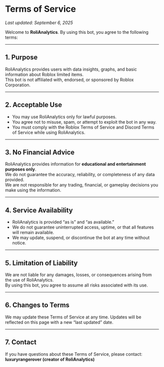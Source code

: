 # Terms of Service

_Last updated: September 6, 2025_

Welcome to **RoliAnalytics**. By using this bot, you agree to the following terms:

---

## 1. Purpose
RoliAnalytics provides users with data insights, graphs, and basic information about Roblox limited items.  
This bot is not affiliated with, endorsed, or sponsored by Roblox Corporation.

---

## 2. Acceptable Use
- You may use RoliAnalytics only for lawful purposes.  
- You agree not to misuse, spam, or attempt to exploit the bot in any way.  
- You must comply with the Roblox Terms of Service and Discord Terms of Service while using RoliAnalytics.

---

## 3. No Financial Advice
RoliAnalytics provides information for **educational and entertainment purposes only**.  
We do not guarantee the accuracy, reliability, or completeness of any data provided.  
We are not responsible for any trading, financial, or gameplay decisions you make using the information.

---

## 4. Service Availability
- RoliAnalytics is provided “as is” and “as available.”  
- We do not guarantee uninterrupted access, uptime, or that all features will remain available.  
- We may update, suspend, or discontinue the bot at any time without notice.

---

## 5. Limitation of Liability
We are not liable for any damages, losses, or consequences arising from the use of RoliAnalytics.  
By using this bot, you agree to assume all risks associated with its use.

---

## 6. Changes to Terms
We may update these Terms of Service at any time. Updates will be reflected on this page with a new “last updated” date.

---

## 7. Contact
If you have questions about these Terms of Service, please contact:  
**luxuryrangerover (creator of RoliAnalytics)**
